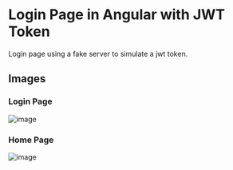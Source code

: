 # Login Page in Angular with JWT Token

Login page using a fake server to simulate a jwt token.

## Images

<h3>Login Page</h3>

![image](https://user-images.githubusercontent.com/80427803/213589698-185a27f2-b84c-4315-b178-c802f4c51abc.png)

<h3>Home Page</h3>

![image](https://user-images.githubusercontent.com/80427803/213589956-17aa95bb-d90d-4fb1-870c-dd4303f502b4.png)
